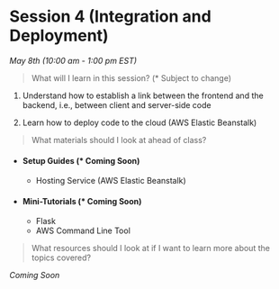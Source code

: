 # Session 4 (Integration and Deployment)
*May 8th (10:00 am - 1:00 pm EST)*

> What will I learn in this session? (* Subject to change)

1) Understand how to establish a link between the frontend and the backend, i.e., between client and server-side code 

2) Learn how to deploy code to the cloud (AWS Elastic Beanstalk) 


> What materials should I look at ahead of class?

- #### Setup Guides (* Coming Soon)
	* Hosting Service (AWS Elastic Beanstalk)

- #### Mini-Tutorials (* Coming Soon)
	* Flask
	* AWS Command Line Tool

> What resources should I look at if I want to learn more about the topics covered?

*Coming Soon*

